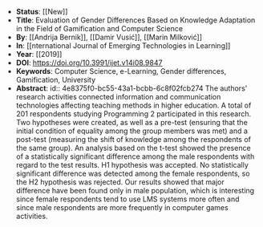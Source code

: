 - **Status**: [[New]]
- **Title**: Evaluation of Gender Differences Based on Knowledge Adaptation in the Field of Gamification and Computer Science
- **By**: [[Andrija Bernik]], [[Damir Vusić]], [[Marin Milković]]
- **In**:  [[nternational Journal of Emerging Technologies in Learning]]
- **Year**: [[2019]]
- **DOI**: https://doi.org/10.3991/ijet.v14i08.9847
- **Keywords**: Computer Science, e-Learning, Gender differences, Gamification,
  University
- **Abstract**:
  id:: 4e8375f0-bc55-43a1-bcbb-6c8f02fcb274
  The authors' research activities connected information and communication technologies affecting teaching methods in higher education. A total of 201 respondents studying Programming 2 participated in this research. Two hypotheses were created, as well as a pre-test (ensuring that the initial condition of equality among the group members was met) and a post-test (measuring the shift of knowledge among the respondents of the same group). An analysis based on the t-test showed the presence of a statistically significant difference among the male respondents with regard to the test results. H1 hypothesis was accepted. No statistically significant difference was detected among the female respondents, so the H2 hypothesis was rejected. Our results showed that major difference have been found only in male population, which is interesting since female respondents tend to use LMS systems more often and since male respondents are more frequently in computer games activities.